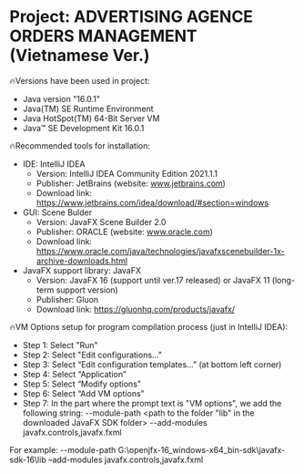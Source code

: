 # Project: ADVERTISING AGENCE ORDERS MANAGEMENT (Vietnamese Ver.)


🔥Versions have been used in project:
- Java version "16.0.1"
- Java(TM) SE Runtime Environment
- Java HotSpot(TM) 64-Bit Server VM
- Java™ SE Development Kit 16.0.1 

🔥Recommended tools for installation:
- IDE: IntelliJ IDEA
	+ Version: IntelliJ IDEA Community Edition 2021.1.1
	+ Publisher: JetBrains (website: www.jetbrains.com)
	+ Download link: https://www.jetbrains.com/idea/download/#section=windows
- GUI: Scene Bulder
	+ Version: JavaFX Scene Builder 2.0
	+ Publisher: ORACLE (website: www.oracle.com)
	+ Download link: https://www.oracle.com/java/technologies/javafxscenebuilder-1x-archive-downloads.html
- JavaFX support library: JavaFX
	+ Version: JavaFX 16 (support until ver.17 released) or JavaFX 11 (long-term support version)
	+ Publisher: Gluon
	+ Download link: https://gluonhq.com/products/javafx/

🔥VM Options setup for program compilation process (just in IntelliJ IDEA):
- Step 1: Select "Run"
- Step 2: Select "Edit configurations…"
- Step 3: Select “Edit configuration templates…” (at bottom left corner)
- Step 4: Select “Application”
- Step 5: Select “Modify options”
- Step 6: Select “Add VM options”
- Step 7: In the part where the prompt text is "VM options", we add the following string:
--module-path <path to the folder "lib" in the downloaded JavaFX SDK folder> --add-modules javafx.controls,javafx.fxml

For example: --module-path G:\openjfx-16_windows-x64_bin-sdk\javafx-sdk-16\lib –add-modules javafx.controls,javafx.fxml
